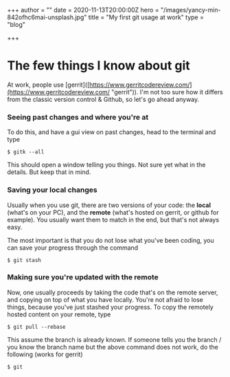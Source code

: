 +++
author = ""
date = 2020-11-13T20:00:00Z
hero = "/images/yancy-min-842ofhc6mai-unsplash.jpg"
title = "My first git usage at work"
type = "blog"

+++
# The few things I know about git

At work, people use \[gerrit\]([https://www.gerritcodereview.com/](https://www.gerritcodereview.com/ "gerrit")). I'm not too sure how it differs from the classic version control & Github, so let's go ahead anyway.

### Seeing past changes and where you're at

To do this, and have a gui view on past changes, head to the terminal and type

    $ gitk --all

This should open a window telling you things. Not sure yet what in the details. But keep that in mind.

### Saving your local changes

Usually when you use git, there are two versions of your code: the **local** (what's on your PC), and the **remote** (what's hosted on gerrit, or github for example). You usually want them to match in the end, but that's not always easy.

The most important is that you do not lose what you've been coding, you can save your progress through the command

    $ git stash

### Making sure you're updated with the remote

Now, one usually proceeds by taking the code that's on the remote server, and copying on top of what you have locally. You're not afraid to lose things, because you've just stashed your progress. To copy the remotely hosted content on your remote, type

    $ git pull --rebase

This assume the branch is already known. If someone tells you the branch / you know the branch name but the above command does not work, do the following (works for gerrit)

    $ git 